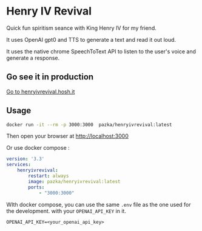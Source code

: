 # Henry IV Revival

Quick fun spiritism seance with King Henry IV for my friend.

It uses OpenAI gpt0 and TTS to generate a text and read it out loud.

It uses the native chrome SpeechToText API to listen to the user's voice and generate a response.

## Go see it in production

[Go to henryivrevival.hosh.it](https://henryivrevival.hosh.it)

## Usage

```bash
docker run -it --rm -p 3000:3000  pazka/henryivrevival:latest
```

Then open your browser at <http://localhost:3000>

Or use docker compose :

```yaml
version: '3.3'
services:
    henryivrevival:
        restart: always
        image: pazka/henryivrevival:latest
        ports:
            - "3000:3000"
```

WIth docker compose, you can use the same `.env` file as the one used for the development. with your `OPENAI_API_KEY` in it.

```text
OPENAI_API_KEY=<your_openai_api_key>
```
